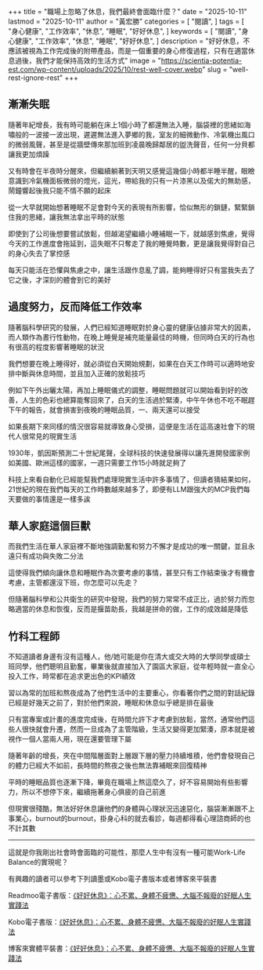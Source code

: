 +++
title = "職場上忽略了休息，我們最終會面臨什麼？"
date = "2025-10-11"
lastmod = "2025-10-11"
author = "黃宏勝"
categories = [
  "閱讀",
]
tags = [
  "身心健康",
  "工作效率",
  "休息",
  "睡眠",
  "好好休息",
]
keywords = [
  "閱讀",
  "身心健康",
  "工作效率",
  "休息",
  "睡眠",
  "好好休息",
]
description = "好好休息，不應該被視為工作完成後的附帶產品，而是一個重要的身心修復過程，只有在適當休息過後，我們才能保持高效的生活方式"
image = "https://scientia-potentia-est.com/wp-content/uploads/2025/10/rest-well-cover.webp"
slug = "well-rest-ignore-rest"
+++
## 漸漸失眠
隨著年紀增長，我有時可能躺在床上1個小時了都還無法入睡，腦袋裡的思緒如海嘯般的一波接一波出現，遲遲無法進入夢鄉的我，室友的細微動作、冷氣機出風口的微弱風聲，甚至是從牆壁傳來那加班到凌晨晚歸鄰居的盥洗聲音，任何一分貝都讓我更加煩躁

又有時會在半夜時分醒來，但繼續躺著到天明又感覺這幾個小時都半睡半醒，眼瞼意識到冷氣機面板微弱的燈光，這光，帶給我的只有一片漆黑以及偌大的無助感，鬧鐘響起後我只能不情不願的起床

從一大早就開始想著睡眠不足會對今天的表現有所影響，恰似無形的鎖鏈，緊緊鎖住我的思緒，讓我無法拿出平時的狀態

即使到了公司後想要嘗試放鬆，但越渴望繼續小睡補眠一下，就越感到焦慮，覺得今天的工作進度會拖延到，這失眠不只奪走了我的睡覺時數，更是讓我覺得對自己的身心失去了掌控感

每天只能活在恐懼與焦慮之中，讓生活跟作息亂了調，能夠睡得好只有當我失去了它之後，才深刻的體會到它的美好

## 過度努力，反而降低工作效率
隨著腦科學研究的發展，人們已經知道睡眠對於身心靈的健康佔據非常大的因素，而人類作為晝行性動物，在晚上睡覺是補充能量最佳的時機，但同時白天的行為也有很高的程度影響著睡眠的狀況

我們想要在晚上睡得好，就必須從白天開始規劃，如果在白天工作時可以適時地安排中斷與休息時間，並且加入正確的放鬆技巧

例如下午外出曬太陽，再加上睡眠儀式的調整，睡眠問題就可以開始看到好的改善，人生的色彩也總算能奪回來了，白天的生活過於緊湊，中午午休也不吃不眠趕下午的報告，就會損害到夜晚的睡眠品質，一、兩天還可以接受

如果長期下來同樣的情況很容易就導致身心受損，這便是生活在這高速社會下的現代人很常見的現實生活

1930年，凱因斯預測二十世紀尾聲，全球科技的快速發展得以讓先進開發國家例如美國、歐洲這樣的國家，一週只需要工作15小時就足夠了

科技上來看自動化已經能幫我們處理現實生活中許多事情了，但讀者猜結果如何，21世紀的現在我們每天的工作時數越來越多了，即便有LLM跟強大的MCP我們每天要做的事情還是一樣多誒

## 華人家庭這個巨獸
而我們生活在華人家庭裡不斷地強調勤奮和努力不懈才是成功的唯一關鍵，並且永遠只有成功與失敗二分法

這使得我們傾向讓休息和睡眠作為次要考慮的事情，甚至只有工作結束後才有機會考慮，主管都還沒下班，你怎麼可以先走？

但隨著腦科學和公共衛生的研究中發現，我們的努力常常不成正比，過於努力而忽略適當的休息和恢復，反而是揠苗助長，我越是拼命的做，工作的成效越是降低

## 竹科工程師
不知道讀者身邊有沒有這種人，他/她可能是你在清大或交大時的大學同學或碩士班同學，他們聰明且勤奮，畢業後就直接加入了園區大家庭，從年輕時就一直全心投入工作，時常都在追求更出色的KPI績效

習以為常的加班和熬夜成為了他們生活中的主要重心，你看著你們之間的對話紀錄已經是好幾天之前了，對於他們來說，睡眠和休息似乎總是排在最後

只有當專案或計畫的進度完成後，在時間允許下才考慮到放鬆，當然，通常他們這些人很快就會升遷，然而一旦成為了主管階級，生活又變得更加緊湊，原本就是被視作一個人當兩人用，現在還要管理下屬

隨著年齡的增長，夾在中間階層面對上層跟下層的壓力持續堆積，他們會發現自己的體力已經大不如前，長時間的熬夜之後也無法靠補眠來回復精神

平時的睡眠品質也逐漸下降，畢竟在職場上熬這麼久了，好不容易開始有些影響力，所以不想停下來，繼續拖著身心俱疲的自己前進

但現實很殘酷，無法好好休息讓他們的身體與心理狀況迅速惡化，腦袋漸漸跟不上事業心，burnout的burnout，掛身心科的就去看診，每週都得看心理諮商師的也不計其數

---
這就是你我剛出社會時會面臨的可能性，那麼人生中有沒有一種可能Work-Life Balance的實現呢？

有興趣的讀者可以參考下列讀墨或Kobo電子書版本或者博客來平裝書

Readmoo電子書版：[《好好休息》：心不累、身體不疲憊、大腦不報廢的好眠人生實踐法](https://moo.im/a/3bijsF)

Kobo電子書版：[《好好休息》：心不累、身體不疲憊、大腦不報廢的好眠人生實踐法](https://r10.to/hYF1fN)

博客來實體平裝書：[《好好休息》：心不累、身體不疲憊、大腦不報廢的好眠人生實踐法](https://www.books.com.tw/exep/assp.php/scientia/products/0010983296?utm_source=scientia&utm_medium=ap-books&utm_content=recommend&utm_campaign=ap-202510)
